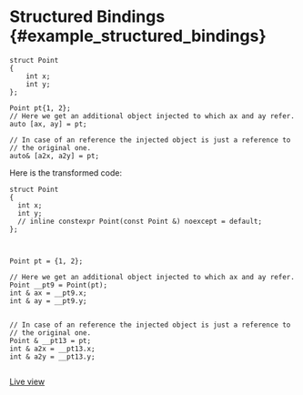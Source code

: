 # Structured Bindings {#example_structured_bindings}

<!-- source:structured-bindings.cpp -->
```{.cpp}
struct Point
{
    int x;
    int y;
};

Point pt{1, 2};
// Here we get an additional object injected to which ax and ay refer.
auto [ax, ay] = pt;

// In case of an reference the injected object is just a reference to
// the original one.
auto& [a2x, a2y] = pt;
```
<!-- source-end:structured-bindings.cpp -->


<!-- transformed:structured-bindings.cpp -->
Here is the transformed code:
```{.cpp}
struct Point
{
  int x;
  int y;
  // inline constexpr Point(const Point &) noexcept = default;
};



Point pt = {1, 2};

// Here we get an additional object injected to which ax and ay refer.
Point __pt9 = Point(pt);
int & ax = __pt9.x;
int & ay = __pt9.y;


// In case of an reference the injected object is just a reference to
// the original one.
Point & __pt13 = pt;
int & a2x = __pt13.x;
int & a2y = __pt13.y;


```
[Live view](https://cppinsights.io/lnk?code=c3RydWN0IFBvaW50CnsKICAgIGludCB4OwogICAgaW50IHk7Cn07CgpQb2ludCBwdHsxLCAyfTsKLy8gSGVyZSB3ZSBnZXQgYW4gYWRkaXRpb25hbCBvYmplY3QgaW5qZWN0ZWQgdG8gd2hpY2ggYXggYW5kIGF5IHJlZmVyLgphdXRvIFtheCwgYXldID0gcHQ7CgovLyBJbiBjYXNlIG9mIGFuIHJlZmVyZW5jZSB0aGUgaW5qZWN0ZWQgb2JqZWN0IGlzIGp1c3QgYSByZWZlcmVuY2UgdG8KLy8gdGhlIG9yaWdpbmFsIG9uZS4KYXV0byYgW2EyeCwgYTJ5XSA9IHB0Ow==&insightsOptions=cpp2a&rev=1.0)
<!-- transformed-end:structured-bindings.cpp -->


